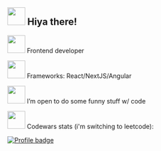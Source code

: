 ## <img src="https://media.giphy.com/media/mEKKeygSCRhSmXSyN4/giphy.gif" width="40" height="40" />  Hiya there!

<img src="https://media.giphy.com/media/FmIeqY1jqzDjlCQ3sq/giphy.gif" width="40" height="40" /> Frontend developer 



<img src="https://media.giphy.com/media/MiAekUF3rk2G7DnbOA/giphy.gif" width="40" height="40" /> Frameworks: React/NextJS/Angular

<img src="https://media.giphy.com/media/PX7gMhqcv0rkRoGOCs/giphy.gif" width="40" height="40" /> I’m open to do some funny stuff w/ code

<img src="https://media.giphy.com/media/If6AwvWeeTwDFqwTfP/giphy.gif" width="40" height="40" /> Codewars stats (i'm switching to leetcode):         




 [![Profile badge](https://www.codewars.com/users/Teakovska/badges/large)](https://www.codewars.com/users/Teakovska)


<!--
- 🧘‍♀️ My leetcode stats: 
Frontend developer by day, CS-student by evening, person who is passionate about the code by all time
![LeetCode Stats](https://leetcode.card.workers.dev/MarikaKonturova?theme=dark&font=baloo&extension=null)

GH stats
[![Marika's Github States](https://github-readme-stats.vercel.app/api?username=machadop1407&show_icons=true&theme=dracula)](https://github.com/machadop1407/github-readme-stats)






<h3 align="left">Languages and Tools:</h3>
<p align="left"> <a href="https://git-scm.com/" target="_blank"> <img src="https://www.vectorlogo.zone/logos/git-scm/git-scm-icon.svg" alt="git" width="40" height="40"/> </a> <a href="https://www.w3.org/html/" target="_blank"> <img src="https://raw.githubusercontent.com/devicons/devicon/master/icons/html5/html5-original-wordmark.svg" alt="html5" width="40" height="40"/> </a> <a href="https://developer.mozilla.org/en-US/docs/Web/JavaScript" target="_blank"> <img src="https://raw.githubusercontent.com/devicons/devicon/master/icons/javascript/javascript-original.svg" alt="javascript" width="40" height="40"/> </a>  <a href="https://www.python.org" target="_blank"> <img src="https://raw.githubusercontent.com/devicons/devicon/master/icons/python/python-original.svg" alt="python" width="40" height="40"/> </a> <a href="https://reactjs.org/" target="_blank"> <img src="https://raw.githubusercontent.com/devicons/devicon/master/icons/react/react-original-wordmark.svg" alt="react" width="40" height="40"/> </a> </p>

**MarikaKonturova/MarikaKonturova** is a ✨ _special_ ✨ repository because its `README.md` (this file) appears on your GitHub profile.

![LeetCode Stats](https://leetcode.card.workers.dev/MarikaKonturova?theme=wtf&font=baloo&extension=null) 

Here are some ideas to get you started:

- 🔭 I’m currently working on inctagram from IT-incubator
- 🌱 I’m currently learning Python & Angular
- 👯 I’m looking to collaborate on ...
- 🤔 I’m looking for help with ...
- 💬 Ask me about ...
- 📫 How to reach me: 
- 😄 Pronouns: ...
- ⚡ Fun fact: ...
-->
